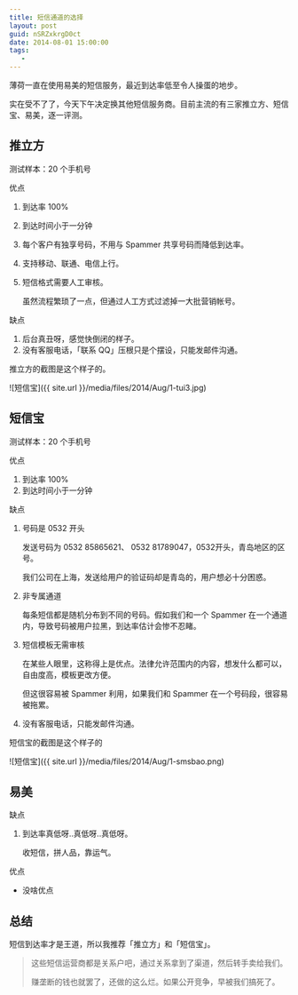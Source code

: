 ```yaml
---
title: 短信通道的选择
layout: post
guid: nSRZxkrgD0ct
date: 2014-08-01 15:00:00
tags:
   - 
---
```


薄荷一直在使用易美的短信服务，最近到达率低至令人操蛋的地步。

实在受不了了，今天下午决定换其他短信服务商。目前主流的有三家推立方、短信宝、易美，逐一评测。


## 推立方

测试样本：20 个手机号

优点

1. 到达率 100%
2. 到达时间小于一分钟

1. 每个客户有独享号码，不用与 Spammer 共享号码而降低到达率。

2. 支持移动、联通、电信上行。
3. 短信格式需要人工审核。

    虽然流程繁琐了一点，但通过人工方式过滤掉一大批营销帐号。


缺点

1. 后台真丑呀，感觉快倒闭的样子。
2. 没有客服电话，「联系 QQ」压根只是个摆设，只能发邮件沟通。

推立方的截图是这个样子的。

![短信宝]({{ site.url }}/media/files/2014/Aug/1-tui3.jpg)

## 短信宝

测试样本：20 个手机号

优点

1. 到达率 100%
2. 到达时间小于一分钟


缺点

1. 号码是 0532 开头

    发送号码为 0532 85865621、 0532 81789047，0532开头，青岛地区的区号。

    我们公司在上海，发送给用户的验证码却是青岛的，用户想必十分困惑。

2. 非专属通道

    每条短信都是随机分布到不同的号码。假如我们和一个 Spammer 在一个通道内，导致号码被用户拉黑，到达率估计会惨不忍睹。


3. 短信模板无需审核

    在某些人眼里，这称得上是优点。法律允许范围内的内容，想发什么都可以，自由度高，模板更改方便。

    但这很容易被 Spammer 利用，如果我们和 Spammer 在一个号码段，很容易被拖累。

4. 没有客服电话，只能发邮件沟通。

短信宝的截图是这个样子的

![短信宝]({{ site.url }}/media/files/2014/Aug/1-smsbao.png)


## 易美

缺点

1. 到达率真低呀..真低呀..真低呀。
    
    收短信，拼人品，靠运气。

优点

* 没啥优点


## 总结

短信到达率才是王道，所以我推荐「推立方」和「短信宝」。

> 这些短信运营商都是关系户吧，通过关系拿到了渠道，然后转手卖给我们。
> 
> 赚垄断的钱也就罢了，还做的这么烂。如果公开竞争，早被我们搞死了。
